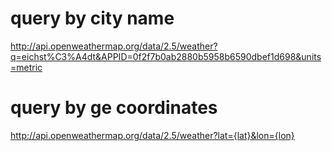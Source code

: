 
# query by city name
http://api.openweathermap.org/data/2.5/weather?q=eichst%C3%A4dt&APPID=0f2f7b0ab2880b5958b6590dbef1d698&units=metric

# query by ge coordinates

http://api.openweathermap.org/data/2.5/weather?lat={lat}&lon={lon}

